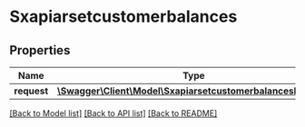 # Sxapiarsetcustomerbalances

## Properties
Name | Type | Description | Notes
------------ | ------------- | ------------- | -------------
**request** | [**\Swagger\Client\Model\SxapiarsetcustomerbalancesRequest**](SxapiarsetcustomerbalancesRequest.md) |  | [optional] 

[[Back to Model list]](../README.md#documentation-for-models) [[Back to API list]](../README.md#documentation-for-api-endpoints) [[Back to README]](../README.md)


